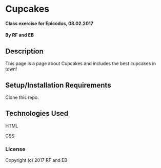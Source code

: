 # Cupcakes

#### Class exercise for Epicodus, 08.02.2017

#### By RF and EB

## Description

This page is a page about Cupcakes and includes the best cupcakes in town!

## Setup/Installation Requirements

Clone this repo.

## Technologies Used
HTML

CSS

### License

Copyright (c) 2017 RF and EB
